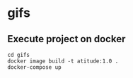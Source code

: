 # gifs

## Execute project on docker
```
cd gifs
docker image build -t atitude:1.0 .
docker-compose up
```

